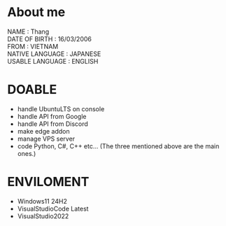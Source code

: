 # About me
NAME              : Thang  
DATE OF BIRTH     : 16/03/2006  
FROM              : VIETNAM  
NATIVE LANGUAGE   : JAPANESE  
USABLE LANGUAGE   : ENGLISH  

# DOABLE
- handle UbuntuLTS on console
- handle API from Google
- handle API from Discord
- make edge addon
- manage VPS server
- code Python, C#, C++ etc...
  (The three mentioned above are the main ones.)

# ENVILOMENT
- Windows11 24H2
- VisualStudioCode Latest
- VisualStudio2022
